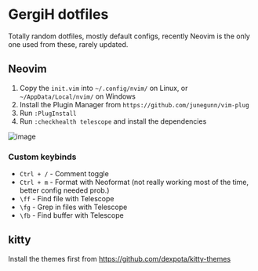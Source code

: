 # GergiH dotfiles

Totally random dotfiles, mostly default configs, recently Neovim is the only one used from these, rarely updated.

## Neovim

1. Copy the `init.vim` into `~/.config/nvim/` on Linux, or `~/AppData/Local/nvim/` on Windows
2. Install the Plugin Manager from `https://github.com/junegunn/vim-plug`
3. Run `:PlugInstall`
4. Run `:checkhealth telescope` and install the dependencies

![image](https://user-images.githubusercontent.com/30079559/188262512-be5abb27-ba59-4388-872f-4013885e058b.png)

### Custom keybinds

- `Ctrl + /` - Comment toggle
- `Ctrl + m` - Format with Neoformat (not really working most of the time, better config needed prob.)
- `\ff` - Find file with Telescope
- `\fg` - Grep in files with Telescope
- `\fb` - Find buffer with Telescope

## kitty

Install the themes first from https://github.com/dexpota/kitty-themes
